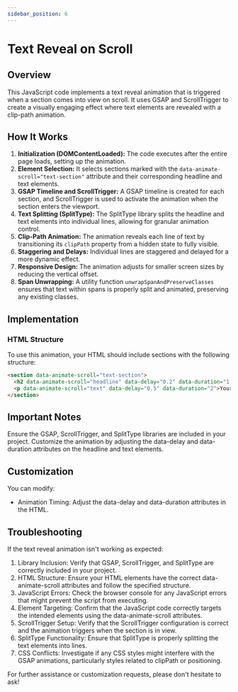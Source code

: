```yaml
---
sidebar_position: 6
---
```


# Text Reveal on Scroll

## Overview

This JavaScript code implements a text reveal animation that is triggered when a section comes into view on scroll. It uses GSAP and ScrollTrigger to create a visually engaging effect where text elements are revealed with a clip-path animation.

## How It Works

1. **Initialization (DOMContentLoaded):** The code executes after the entire page loads, setting up the animation.
2. **Element Selection:** It selects sections marked with the `data-animate-scroll="text-section"` attribute and their corresponding headline and text elements.
3. **GSAP Timeline and ScrollTrigger:** A GSAP timeline is created for each section, and ScrollTrigger is used to activate the animation when the section enters the viewport.
4. **Text Splitting (SplitType):** The SplitType library splits the headline and text elements into individual lines, allowing for granular animation control.
5. **Clip-Path Animation:** The animation reveals each line of text by transitioning its `clipPath` property from a hidden state to fully visible.
6. **Staggering and Delays:** Individual lines are staggered and delayed for a more dynamic effect.
7. **Responsive Design:** The animation adjusts for smaller screen sizes by reducing the vertical offset.
8. **Span Unwrapping:** A utility function `unwrapSpanAndPreserveClasses` ensures that text within spans is properly split and animated, preserving any existing classes.

## Implementation

### HTML Structure

To use this animation, your HTML should include sections with the following structure:

```html
<section data-animate-scroll="text-section">
  <h2 data-animate-scroll="headline" data-delay="0.2" data-duration="1.5">Your Headline</h2>
  <p data-animate-scroll="text" data-delay="0.5" data-duration="2">Your text content here.</p>
</section>
```

## Important Notes
Ensure the GSAP, ScrollTrigger, and SplitType libraries are included in your project.
Customize the animation by adjusting the data-delay and data-duration attributes on the headline and text elements.

## Customization
You can modify:
* Animation Timing: Adjust the data-delay and data-duration attributes in the HTML.

## Troubleshooting
If the text reveal animation isn't working as expected:
1. Library Inclusion: Verify that GSAP, ScrollTrigger, and SplitType are correctly included in your project.
2. HTML Structure: Ensure your HTML elements have the correct data-animate-scroll attributes and follow the specified structure.
3. JavaScript Errors: Check the browser console for any JavaScript errors that might prevent the script from executing.
4. Element Targeting: Confirm that the JavaScript code correctly targets the intended elements using the data-animate-scroll attributes.
5. ScrollTrigger Setup: Verify that the ScrollTrigger configuration is correct and the animation triggers when the section is in view.
6. SplitType Functionality: Ensure that SplitType is properly splitting the text elements into lines.
7. CSS Conflicts: Investigate if any CSS styles might interfere with the GSAP animations, particularly styles related to clipPath or positioning.

For further assistance or customization requests, please don't hesitate to ask!